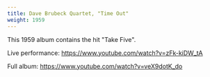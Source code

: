 ```yaml
---
title: Dave Brubeck Quartet, "Time Out"
weight: 1959
---
```

This 1959 album contains the hit "Take Five".

Live performance: https://www.youtube.com/watch?v=zFk-kiDW_tA

Full album: https://www.youtube.com/watch?v=veX9dotK_do
